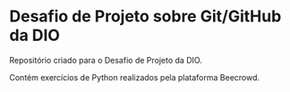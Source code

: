 # Desafio de Projeto sobre Git/GitHub da DIO
Repositório criado para o Desafio de Projeto da DIO.

Contém exercícios de Python realizados pela plataforma Beecrowd.
